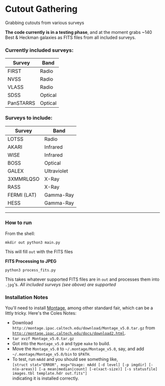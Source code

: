 # Cutout Gathering

Grabbing cutouts from various surveys

**The code currently is in a testing phase**, and at the moment grabs ~140 Best & Heckman galaxies as FITS files from all included surveys.

### Currently included surveys:

| Survey | Band | 
|---|---|
| FIRST | Radio |
| NVSS | Radio|  
| VLASS| Radio| 
| SDSS| Optical| 
| PanSTARRS| Optical| 

### Surveys to include:

| Survey | Band| 
|---|---|
|LOTSS|Radio|
|AKARI|Infrared|
|WISE|Infrared|
|BOSS|Optical|
|GALEX|Ultraviolet|
|3XMMRLQSO|X-Ray|
|RASS|X-Ray|
|FERMI (LAT)|Gamma-Ray|
|HESS|Gamma-Ray|

---

### How to run

From the shell:

`mkdir out
python3 main.py`

This will fill `out` with the FITS files

**FITS Processing to JPEG**

`python3 process_fits.py`

This takes whatever supported FITS files are in `out` and processes them into `.jpg`'s.
_All included surveys (see above) are supported_

### Installation Notes

You'll need to install <a target=_blank href="https://montage-wrapper.readthedocs.io/en/v0.9.5/#installation">Montage</a>, among other standard fair, which can be a littly tricky. Here's the Coles Notes:

 * Download `http://montage.ipac.caltech.edu/download/Montage_v5.0.tar.gz` from <a target=_blank href="http://montage.ipac.caltech.edu/docs/download2.html">`http://montage.ipac.caltech.edu/docs/download2.html`</a>.
 * `tar xvzf Montage_v5.0.tar.gz`
 * Got into the `Montage_v5.0` and type `make` to build.
 * Move the `Montage_v5.0` to `~/.montage/Montage_v5.0`, say, and add `~/.montage/Montage_v5.0/bin` to `$PATH`.
 * To test, run `mAdd` and you should see something like,<br>```[struct stat="ERROR", msg="Usage: mAdd [-d level] [-p imgdir] [-n(o-areas)] [-a mean|median|count] [-e(xact-size)] [-s statusfile] images.tbl template.hdr out.fits"]```<br>indicating it is installed correctly.
